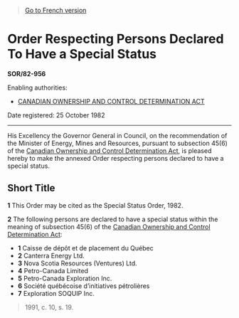 > [Go to French version](/fr/Règlements/Décrets,%20ordonnances%20et%20règlements%20statutaires/82/956.md)

# Order Respecting Persons Declared To Have a Special Status

**SOR/82-956**

Enabling authorities: 
- [CANADIAN OWNERSHIP AND CONTROL DETERMINATION ACT](/en/Acts/Revised%20Statutes%20of%20Canada/C/C-20.md)

Date registered: 25 October 1982

----------

His Excellency the Governor General in Council, on the recommendation of the Minister of Energy, Mines and Resources, pursuant to subsection 45(6) of the [Canadian Ownership and Control Determination Act](/en/Acts/Revised%20Statutes%20of%20Canada/C/C-20.md), is pleased hereby to make the annexed Order respecting persons declared to have a special status.




## Short Title


**1** This Order may be cited as the Special Status Order, 1982.



**2** The following persons are declared to have a special status within the meaning of subsection 45(6) of the [Canadian Ownership and Control Determination Act](/en/Acts/Revised%20Statutes%20of%20Canada/C/C-20.md):
- **1** Caisse de dépôt et de placement du Québec
- **2** Canterra Energy Ltd.
- **3** Nova Scotia Resources (Ventures) Ltd.
- **4** Petro-Canada Limited
- **5** Petro-Canada Exploration Inc.
- **6** Société québécoise d’initiatives pétrolières
- **7** Exploration SOQUIP Inc.
> 1991, c. 10, s. 19.



